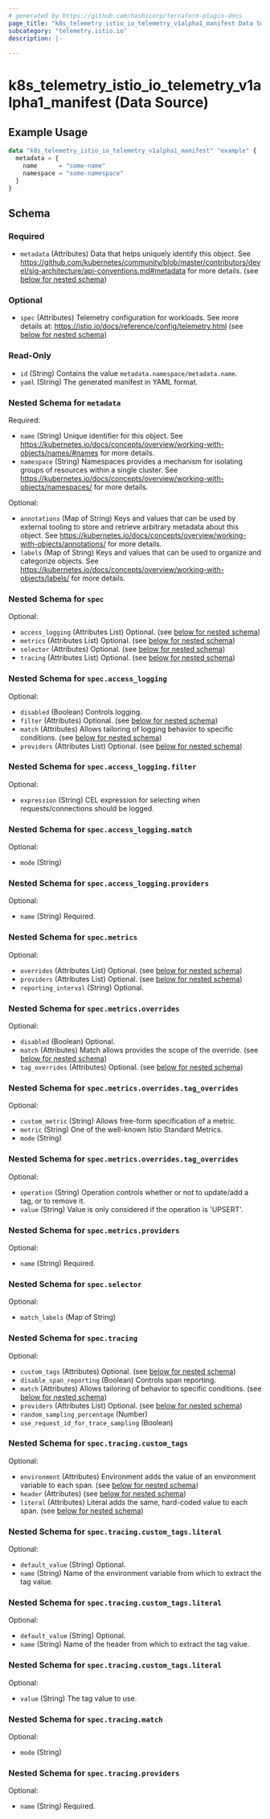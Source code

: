 ```yaml
---
# generated by https://github.com/hashicorp/terraform-plugin-docs
page_title: "k8s_telemetry_istio_io_telemetry_v1alpha1_manifest Data Source - terraform-provider-k8s"
subcategory: "telemetry.istio.io"
description: |-
  
---
```


# k8s_telemetry_istio_io_telemetry_v1alpha1_manifest (Data Source)



## Example Usage

```terraform
data "k8s_telemetry_istio_io_telemetry_v1alpha1_manifest" "example" {
  metadata = {
    name      = "some-name"
    namespace = "some-namespace"
  }
}
```

<!-- schema generated by tfplugindocs -->
## Schema

### Required

- `metadata` (Attributes) Data that helps uniquely identify this object. See https://github.com/kubernetes/community/blob/master/contributors/devel/sig-architecture/api-conventions.md#metadata for more details. (see [below for nested schema](#nestedatt--metadata))

### Optional

- `spec` (Attributes) Telemetry configuration for workloads. See more details at: https://istio.io/docs/reference/config/telemetry.html (see [below for nested schema](#nestedatt--spec))

### Read-Only

- `id` (String) Contains the value `metadata.namespace/metadata.name`.
- `yaml` (String) The generated manifest in YAML format.

<a id="nestedatt--metadata"></a>
### Nested Schema for `metadata`

Required:

- `name` (String) Unique identifier for this object. See https://kubernetes.io/docs/concepts/overview/working-with-objects/names/#names for more details.
- `namespace` (String) Namespaces provides a mechanism for isolating groups of resources within a single cluster. See https://kubernetes.io/docs/concepts/overview/working-with-objects/namespaces/ for more details.

Optional:

- `annotations` (Map of String) Keys and values that can be used by external tooling to store and retrieve arbitrary metadata about this object. See https://kubernetes.io/docs/concepts/overview/working-with-objects/annotations/ for more details.
- `labels` (Map of String) Keys and values that can be used to organize and categorize objects. See https://kubernetes.io/docs/concepts/overview/working-with-objects/labels/ for more details.


<a id="nestedatt--spec"></a>
### Nested Schema for `spec`

Optional:

- `access_logging` (Attributes List) Optional. (see [below for nested schema](#nestedatt--spec--access_logging))
- `metrics` (Attributes List) Optional. (see [below for nested schema](#nestedatt--spec--metrics))
- `selector` (Attributes) Optional. (see [below for nested schema](#nestedatt--spec--selector))
- `tracing` (Attributes List) Optional. (see [below for nested schema](#nestedatt--spec--tracing))

<a id="nestedatt--spec--access_logging"></a>
### Nested Schema for `spec.access_logging`

Optional:

- `disabled` (Boolean) Controls logging.
- `filter` (Attributes) Optional. (see [below for nested schema](#nestedatt--spec--access_logging--filter))
- `match` (Attributes) Allows tailoring of logging behavior to specific conditions. (see [below for nested schema](#nestedatt--spec--access_logging--match))
- `providers` (Attributes List) Optional. (see [below for nested schema](#nestedatt--spec--access_logging--providers))

<a id="nestedatt--spec--access_logging--filter"></a>
### Nested Schema for `spec.access_logging.filter`

Optional:

- `expression` (String) CEL expression for selecting when requests/connections should be logged.


<a id="nestedatt--spec--access_logging--match"></a>
### Nested Schema for `spec.access_logging.match`

Optional:

- `mode` (String)


<a id="nestedatt--spec--access_logging--providers"></a>
### Nested Schema for `spec.access_logging.providers`

Optional:

- `name` (String) Required.



<a id="nestedatt--spec--metrics"></a>
### Nested Schema for `spec.metrics`

Optional:

- `overrides` (Attributes List) Optional. (see [below for nested schema](#nestedatt--spec--metrics--overrides))
- `providers` (Attributes List) Optional. (see [below for nested schema](#nestedatt--spec--metrics--providers))
- `reporting_interval` (String) Optional.

<a id="nestedatt--spec--metrics--overrides"></a>
### Nested Schema for `spec.metrics.overrides`

Optional:

- `disabled` (Boolean) Optional.
- `match` (Attributes) Match allows provides the scope of the override. (see [below for nested schema](#nestedatt--spec--metrics--overrides--match))
- `tag_overrides` (Attributes) Optional. (see [below for nested schema](#nestedatt--spec--metrics--overrides--tag_overrides))

<a id="nestedatt--spec--metrics--overrides--match"></a>
### Nested Schema for `spec.metrics.overrides.tag_overrides`

Optional:

- `custom_metric` (String) Allows free-form specification of a metric.
- `metric` (String) One of the well-known Istio Standard Metrics.
- `mode` (String)


<a id="nestedatt--spec--metrics--overrides--tag_overrides"></a>
### Nested Schema for `spec.metrics.overrides.tag_overrides`

Optional:

- `operation` (String) Operation controls whether or not to update/add a tag, or to remove it.
- `value` (String) Value is only considered if the operation is 'UPSERT'.



<a id="nestedatt--spec--metrics--providers"></a>
### Nested Schema for `spec.metrics.providers`

Optional:

- `name` (String) Required.



<a id="nestedatt--spec--selector"></a>
### Nested Schema for `spec.selector`

Optional:

- `match_labels` (Map of String)


<a id="nestedatt--spec--tracing"></a>
### Nested Schema for `spec.tracing`

Optional:

- `custom_tags` (Attributes) Optional. (see [below for nested schema](#nestedatt--spec--tracing--custom_tags))
- `disable_span_reporting` (Boolean) Controls span reporting.
- `match` (Attributes) Allows tailoring of behavior to specific conditions. (see [below for nested schema](#nestedatt--spec--tracing--match))
- `providers` (Attributes List) Optional. (see [below for nested schema](#nestedatt--spec--tracing--providers))
- `random_sampling_percentage` (Number)
- `use_request_id_for_trace_sampling` (Boolean)

<a id="nestedatt--spec--tracing--custom_tags"></a>
### Nested Schema for `spec.tracing.custom_tags`

Optional:

- `environment` (Attributes) Environment adds the value of an environment variable to each span. (see [below for nested schema](#nestedatt--spec--tracing--custom_tags--environment))
- `header` (Attributes) (see [below for nested schema](#nestedatt--spec--tracing--custom_tags--header))
- `literal` (Attributes) Literal adds the same, hard-coded value to each span. (see [below for nested schema](#nestedatt--spec--tracing--custom_tags--literal))

<a id="nestedatt--spec--tracing--custom_tags--environment"></a>
### Nested Schema for `spec.tracing.custom_tags.literal`

Optional:

- `default_value` (String) Optional.
- `name` (String) Name of the environment variable from which to extract the tag value.


<a id="nestedatt--spec--tracing--custom_tags--header"></a>
### Nested Schema for `spec.tracing.custom_tags.literal`

Optional:

- `default_value` (String) Optional.
- `name` (String) Name of the header from which to extract the tag value.


<a id="nestedatt--spec--tracing--custom_tags--literal"></a>
### Nested Schema for `spec.tracing.custom_tags.literal`

Optional:

- `value` (String) The tag value to use.



<a id="nestedatt--spec--tracing--match"></a>
### Nested Schema for `spec.tracing.match`

Optional:

- `mode` (String)


<a id="nestedatt--spec--tracing--providers"></a>
### Nested Schema for `spec.tracing.providers`

Optional:

- `name` (String) Required.

